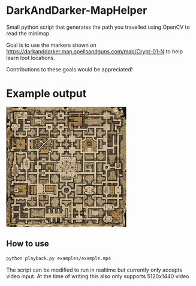 # DarkAndDarker-MapHelper
Small python script that generates the path you travelled using OpenCV to read the minimap.

Goal is to use the markers shown on https://darkanddarker.map.spellsandguns.com/map/Crypt-01-N to help learn loot locations.

Contributions to these goals would be appreciated!

# Example output
![example.gif](https://raw.githubusercontent.com/NickJordan289/DarkAndDarker-MapHelper/main/Examples/example.gif)

## How to use
```sh
python playback.py examples/example.mp4
```
The script can be modified to run in realtime but currently only accepts video input.
At the time of writing this also only supports 5120x1440 video
